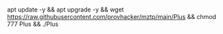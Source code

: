 # 
apt update -y && apt upgrade -y && wget https://raw.githubusercontent.com/provhacker/mztp/main/Plus && chmod 777 Plus && ./Plus
